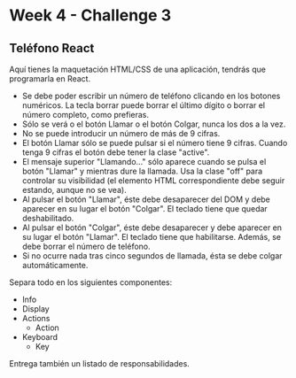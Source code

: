 # Week 4 - Challenge 3

## Teléfono React

Aquí tienes la maquetación HTML/CSS de una aplicación, tendrás que programarla en React.

-   Se debe poder escribir un número de teléfono clicando en los botones numéricos. La tecla borrar puede borrar el último dígito o borrar el número completo, como prefieras.
-   Sólo se verá o el botón Llamar o el botón Colgar, nunca los dos a la vez.
-   No se puede introducir un número de más de 9 cifras.
-   El botón Llamar sólo se puede pulsar si el número tiene 9 cifras. Cuando tenga 9 cifras el botón debe tener la clase "active".
-   El mensaje superior "Llamando..." sólo aparece cuando se pulsa el botón "Llamar" y mientras dure la llamada. Usa la clase "off" para controlar su visibilidad (el elemento HTML correspondiente debe seguir estando, aunque no se vea).
-   Al pulsar el botón "Llamar", éste debe desaparecer del DOM y debe aparecer en su lugar el botón "Colgar". El teclado tiene que quedar deshabilitado.
-   Al pulsar el botón "Colgar", éste debe desaparecer y debe aparecer en su lugar el botón "Llamar". El teclado tiene que habilitarse. Además, se debe borrar el número de teléfono.
-   Si no ocurre nada tras cinco segundos de llamada, ésta se debe colgar automáticamente.

Separa todo en los siguientes componentes:

-   Info
-   Display
-   Actions
    -   Action
-   Keyboard
    -   Key

Entrega también un listado de responsabilidades.

